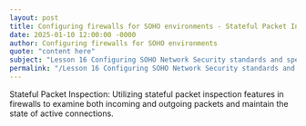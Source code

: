 ```yaml
---
layout: post
title: Configuring firewalls for SOHO environments - Stateful Packet Inspection
date: 2025-01-10 12:00:00 -0000
author: Configuring firewalls for SOHO environments
quote: "content here"
subject: "Lesson 16 Configuring SOHO Network Security standards and specifications"
permalink: "/Lesson 16 Configuring SOHO Network Security standards and specifications/Configuring firewalls for SOHO environments/Configuring firewalls for SOHO environments - Stateful Packet Inspection"
---
```


Stateful Packet Inspection: Utilizing stateful packet inspection features in firewalls to examine both incoming and outgoing packets and maintain the state of active connections.
